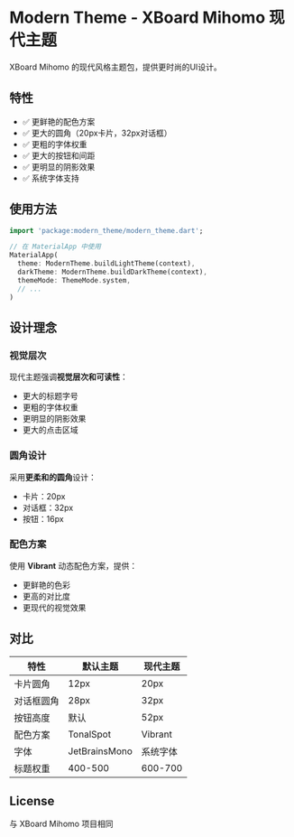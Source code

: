 # Modern Theme - XBoard Mihomo 现代主题

XBoard Mihomo 的现代风格主题包，提供更时尚的UI设计。

## 特性

- ✅ 更鲜艳的配色方案
- ✅ 更大的圆角（20px卡片，32px对话框）
- ✅ 更粗的字体权重
- ✅ 更大的按钮和间距
- ✅ 更明显的阴影效果
- ✅ 系统字体支持

## 使用方法

```dart
import 'package:modern_theme/modern_theme.dart';

// 在 MaterialApp 中使用
MaterialApp(
  theme: ModernTheme.buildLightTheme(context),
  darkTheme: ModernTheme.buildDarkTheme(context),
  themeMode: ThemeMode.system,
  // ...
)
```

## 设计理念

### 视觉层次

现代主题强调**视觉层次和可读性**：

- 更大的标题字号
- 更粗的字体权重
- 更明显的阴影效果
- 更大的点击区域

### 圆角设计

采用**更柔和的圆角**设计：

- 卡片：20px
- 对话框：32px
- 按钮：16px

### 配色方案

使用 **Vibrant** 动态配色方案，提供：

- 更鲜艳的色彩
- 更高的对比度
- 更现代的视觉效果

## 对比

| 特性 | 默认主题 | 现代主题 |
|------|---------|---------|
| 卡片圆角 | 12px | 20px |
| 对话框圆角 | 28px | 32px |
| 按钮高度 | 默认 | 52px |
| 配色方案 | TonalSpot | Vibrant |
| 字体 | JetBrainsMono | 系统字体 |
| 标题权重 | 400-500 | 600-700 |

## License

与 XBoard Mihomo 项目相同

